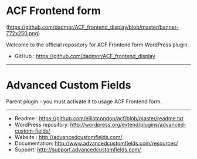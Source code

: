 # ACF Frontend form

(https://github.com/dadmor/ACF_frontend_display/blob/master/banner-772x250.png)

Welcome to the official repository for ACF Frontend form WordPress plugin.

* GitHub : https://github.com/dadmor/ACF_frontend_display

-----------------------

# Advanced Custom Fields

Parent plugin - you must activate it to usage ACF Frontend form.

-----------------------

* Readme : https://github.com/elliotcondon/acf/blob/master/readme.txt
* WordPress repository: http://wordpress.org/extend/plugins/advanced-custom-fields/
* Website : http://advancedcustomfields.com/
* Documentation: http://www.advancedcustomfields.com/resources/
* Support: http://support.advancedcustomfields.com/
